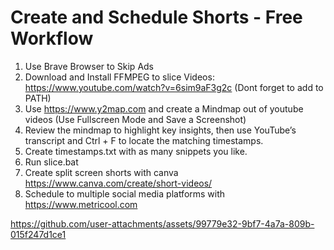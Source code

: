 # Create and Schedule Shorts - Free Workflow

1. Use Brave Browser to Skip Ads
2. Download and Install FFMPEG to slice Videos: https://www.youtube.com/watch?v=6sim9aF3g2c (Dont forget to add to PATH)
4. Use https://www.y2map.com and create a Mindmap out of youtube videos (Use Fullscreen Mode and Save a Screenshot)
5. Review the mindmap to highlight key insights, then use YouTube’s transcript and Ctrl + F to locate the matching timestamps.
6. Create timestamps.txt with as many snippets you like.
5. Run slice.bat
6. Create split screen shorts with canva https://www.canva.com/create/short-videos/
7. Schedule to multiple social media platforms with https://www.metricool.com



https://github.com/user-attachments/assets/99779e32-9bf7-4a7a-809b-015f247d1ce1

